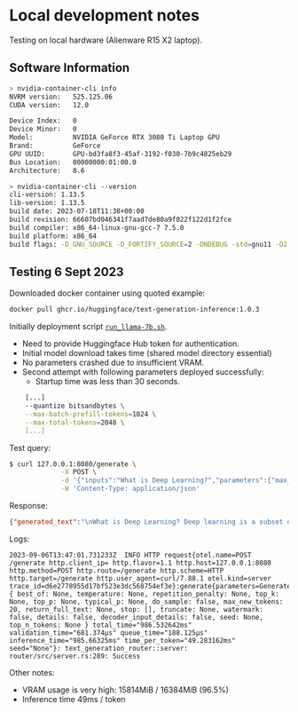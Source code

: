 # Local development notes

Testing on local hardware (Alienware R15 X2 laptop).

## Software Information

```bash
> nvidia-container-cli info
NVRM version:   525.125.06
CUDA version:   12.0

Device Index:   0
Device Minor:   0
Model:          NVIDIA GeForce RTX 3080 Ti Laptop GPU
Brand:          GeForce
GPU UUID:       GPU-bd3fa8f3-45af-3192-f030-7b9c4825eb29
Bus Location:   00000000:01:00.0
Architecture:   8.6

> nvidia-container-cli --version
cli-version: 1.13.5
lib-version: 1.13.5
build date: 2023-07-18T11:38+00:00
build revision: 66607bd046341f7aad7de80a9f022f122d1f2fce
build compiler: x86_64-linux-gnu-gcc-7 7.5.0
build platform: x86_64
build flags: -D_GNU_SOURCE -D_FORTIFY_SOURCE=2 -DNDEBUG -std=gnu11 -O2 -g -fdata-sections -ffunction-sections -fplan9-extensions -fstack-protector -fno-strict-aliasing -fvisibility=hidden -Wall -Wextra -Wcast-align -Wpointer-arith -Wmissing-prototypes -Wnonnull -Wwrite-strings -Wlogical-op -Wformat=2 -Wmissing-format-attribute -Winit-self -Wshadow -Wstrict-prototypes -Wunreachable-code -Wconversion -Wsign-conversion -Wno-unknown-warning-option -Wno-format-extra-args -Wno-gnu-alignof-expression -Wl,-zrelro -Wl,-znow -Wl,-zdefs -Wl,--gc-sections
```

## Testing 6 Sept 2023

Downloaded docker container using quoted example:

```bash
docker pull ghcr.io/huggingface/text-generation-inference:1.0.3
```

Initially deployment script [`run_llama-7b.sh`](./run_llama-7b.sh).

- Need to provide Huggingface Hub token for authentication.
- Initial model download takes time (shared model directory essential)
- No parameters crashed due to insufficient VRAM.
- Second attempt with following parameters deployed successfully:
  - Startup time was less than 30 seconds.

```bash
    [...]
    --quantize bitsandbytes \
    --max-batch-prefill-tokens=1024 \
    --max-total-tokens=2048 \
    [...]
```

Test query:

```bash
$ curl 127.0.0.1:8080/generate \
             -X POST \
             -d '{"inputs":"What is Deep Learning?","parameters":{"max_new_tokens":20}}' \
             -H 'Content-Type: application/json'
```

Response:

```json
{"generated_text":"\nWhat is Deep Learning? Deep learning is a subset of machine learning that is based on artificial neural"}⏎
```

Logs:

```
2023-09-06T13:47:01.731233Z  INFO HTTP request{otel.name=POST /generate http.client_ip= http.flavor=1.1 http.host=127.0.0.1:8080 http.method=POST http.route=/generate http.scheme=HTTP http.target=/generate http.user_agent=curl/7.88.1 otel.kind=server trace_id=d6e2778955d17bf523e3dc568754ef3e}:generate{parameters=GenerateParameters { best_of: None, temperature: None, repetition_penalty: None, top_k: None, top_p: None, typical_p: None, do_sample: false, max_new_tokens: 20, return_full_text: None, stop: [], truncate: None, watermark: false, details: false, decoder_input_details: false, seed: None, top_n_tokens: None } total_time="986.532642ms" validation_time="681.374µs" queue_time="188.125µs" inference_time="985.66325ms" time_per_token="49.283162ms" seed="None"}: text_generation_router::server: router/src/server.rs:289: Success
```

Other notes:

- VRAM usage is very high: 15814MiB / 16384MiB (96.5%)
- Inference time 49ms / token
